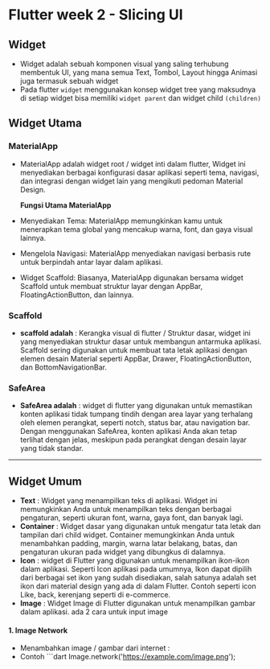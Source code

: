# Flutter week 2 - Slicing UI

## Widget

- Widget adalah sebuah komponen visual yang saling terhubung membentuk UI, yang mana semua Text, Tombol, Layout hingga Animasi juga termasuk sebuah widget
- Pada flutter `widget` menggunakan konsep widget tree yang maksudnya di setiap widget bisa memiliki `widget parent` dan widget child `(children)`

## Widget Utama

### MaterialApp

- MaterialApp adalah widget root / widget inti dalam flutter, Widget ini menyediakan berbagai konfigurasi dasar aplikasi seperti tema, navigasi, dan integrasi dengan widget lain yang mengikuti pedoman Material Design.

  **Fungsi Utama MaterialApp**

- Menyediakan Tema: MaterialApp memungkinkan kamu untuk menerapkan tema global yang mencakup warna, font, dan gaya visual lainnya.
- Mengelola Navigasi: MaterialApp menyediakan navigasi berbasis rute untuk berpindah antar layar dalam aplikasi.
- Widget Scaffold: Biasanya, MaterialApp digunakan bersama widget Scaffold untuk membuat struktur layar dengan AppBar, FloatingActionButton, dan lainnya.

### Scaffold

- **scaffold adalah** : Kerangka visual di flutter / Struktur dasar, widget ini yang menyediakan struktur dasar untuk membangun antarmuka aplikasi. Scaffold sering digunakan untuk membuat tata letak aplikasi dengan elemen desain Material seperti AppBar, Drawer, FloatingActionButton, dan BottomNavigationBar.

### SafeArea

- **SafeArea adalah** : widget di flutter yang digunakan untuk memastikan konten aplikasi tidak tumpang tindih dengan area layar yang terhalang oleh elemen perangkat, seperti notch, status bar, atau navigation bar. Dengan menggunakan SafeArea, konten aplikasi Anda akan tetap terlihat dengan jelas, meskipun pada perangkat dengan desain layar yang tidak standar.

---

## Widget Umum

- **Text** : Widget yang menampilkan teks di aplikasi. Widget ini memungkinkan Anda untuk menampilkan teks dengan berbagai pengaturan, seperti ukuran font, warna, gaya font, dan banyak lagi.
- **Container** : Widget dasar yang digunakan untuk mengatur tata letak dan tampilan dari child widget. Container memungkinkan Anda untuk menambahkan padding, margin, warna latar belakang, batas, dan pengaturan ukuran pada widget yang dibungkus di dalamnya.
- **Icon** : widget di Flutter yang digunakan untuk menampilkan ikon-ikon dalam aplikasi. Seperti Icon aplikasi pada umumnya, Ikon dapat dipilih dari berbagai set ikon yang sudah disediakan, salah satunya adalah set ikon dari material design yang ada di dalam Flutter. Contoh seperti icon Like, back, kerenjang seperti di e-commerce.
- **Image** : Widget Image di Flutter digunakan untuk menampilkan gambar dalam aplikasi. ada 2 cara untuk input image

#### 1. Image Network

- Menambahkan image / gambar dari internet :
- Contoh ```dart
  Image.network('https://example.com/image.png');
  ```


  ```
